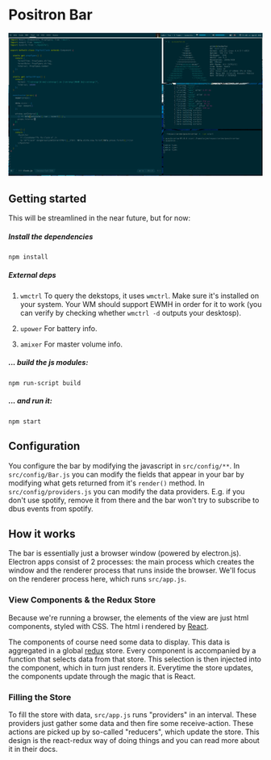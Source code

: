 # Positron Bar

![Screenshot](./docs/screenshots/april.png)

## Getting started

This will be streamlined in the near future, but for now:

##### Install the dependencies

```bash
npm install
```

##### External deps

1. `wmctrl`
To query the dekstops, it uses `wmctrl`. Make sure it's installed on your system.
Your WM should support EWMH in order for it to work (you can verify by checking whether `wmctrl -d` outputs your desktosp).

2. `upower`
For battery info.

3. `amixer`
For master volume info.

##### ... build the js modules:

```
npm run-script build
```

##### ... and run it:

```
npm start
```

## Configuration

You configure the bar by modifying the javascript in `src/config/**`. 
In `src/config/Bar.js` you can modify the fields that appear in your bar by modifying what gets returned from it's `render()` method.
In `src/config/providers.js` you can modify the data providers. E.g. if you don't use spotify, remove it from there and the bar won't try to subscribe to dbus events from spotify.

## How it works

The bar is essentially just a browser window (powered by electron.js).
Electron apps consist of 2 processes: the main process which creates the window and the renderer process that runs inside the browser.
We'll focus on the renderer process here, which runs `src/app.js`.

### View Components & the Redux Store

Because we're running a browser, the elements of the view are just html components, styled with CSS.
The html i rendered by [React](https://facebook.github.io/react/index.html).

The components of course need some data to display.
This data is aggregated in a global [redux](http://redux.js.org/docs/introduction/index.html) store.
Every component is accompanied by a function that selects data from that store.
This selection is then injected into the component, which in turn just renders it.
Everytime the store updates, the components update through the magic that is React.

### Filling the Store

To fill the store with data, `src/app.js` runs "providers" in an interval.
These providers just gather some data and then fire some receive-action.
These actions are picked up by so-called "reducers", which update the store.
This design is the react-redux way of doing things and you can read more about it in their docs.

